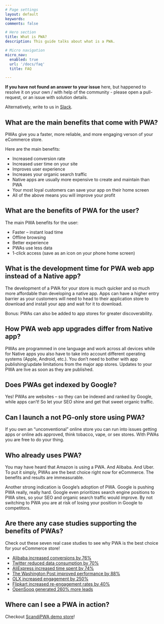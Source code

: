 ```yaml
---
# Page settings
layout: default
keywords:
comments: false

# Hero section
title: What is PWA?
description: This guide talks about what is a PWA.

# Micro navigation
micro_nav:
  enabled: true
  url: '/docs/faq'
  title: FAQ

---
```


**If you have not found an answer to your issue** here, but happened to resolve it on your own / with help of the community - please open a pull-request, or an issue with solution details.

Alternatively, write to us in [Slack](https://join.slack.com/t/scandipwa/shared_invite/enQtNzE2Mjg1Nzg3MTg5LTQwM2E2NmQ0NmQ2MzliMjVjYjQ1MTFiYWU5ODAyYTYyMGQzNWM3MDhkYzkyZGMxYTJlZWI1N2ExY2Q1MDMwMTk).

## What are the main benefits that come with PWA?

PWAs give you a faster, more reliable, and more engaging verson of your eCommerce store.

Here are the main benefits:
- Increased conversion rate
- Increased user time on your site
- Improves user experience
- Increases your organic search traffic
- Native apps are usually more expensive to create and maintain than PWA
- Your most loyal customers can save your app on their home screen
- All of the above means you will improve your profit

## What are the benefits of PWA for the user?

The main PWA benefits for the user:
- Faster – instant load time
- Offline browsing
- Better experience
- PWAs use less data
- 1-click access (save as an icon on your phone home screen)

## What is the development time for PWA web app instead of a Native app?

The development of a PWA for your store is much quicker and so much more affordable than developing a native app. Apps can have a higher entry barrier as your customers will need to head to their application store to download and install your app and wait for it to download.

Bonus: PWAs can also be added to app stores for greater discoverability.

## How PWA web app upgrades differ from Native app?

PWAs are programmed in one language and work across all devices while for Native apps you also have to take into account different operating systems (Apple, Android, etc.).
You don’t need to bother with app publishing/update limitations from the major app stores. Updates to your PWA are live as soon as they are published.

## Does PWAs get indexed by Google?

Yes! PWAs are websites – so they can be indexed and ranked by Google, while apps can’t! So let your SEO shine and get that sweet organic traffic.

## Can I launch a not PG-only store using PWA?

If you own an “unconventional” online store you can run into issues getting apps or online ads approved, think tobacco, vape, or sex stores. With PWAs you are free to do your thing.

## Who already uses PWA?

You may have heard that Amazon is using a PWA.
And Alibaba.
And Uber.
To put it simply, PWAs are the best choice right now for eCommerce. The benefits and results are immeasurable.

Another strong indication is Google’s adoption of PWA. Google is pushing PWA really, really hard. Google even prioritizes search engine positions to PWA sites, so your SEO and organic search traffic would improve. By not switching to PWA you are at risk of losing your position in Google to competitors.

## Are there any case studies supporting the benefits of PWAs?

Check out these seven real case studies to see why PWA is the best choice for your eCommerce store!

- [Alibaba increased conversions by 76%](https://developers.google.com/web/showcase/2016/alibaba#results)
- [Twitter reduced data consumption by 70%](https://developers.google.com/web/showcase/2017/twitter#lowering_data_consumption)
- [AliExpress increased time spent by 74%](https://developers.google.com/web/showcase/2016/aliexpress#results)
- [The Washington Post improved performance by 88%](https://developers.google.com/web/showcase/2016/wapo#results)
- [OLX increased engagement by 250%](https://developers.google.com/web/showcase/2017/olx)
- [Flipkart increased re-engagement rates by 40%](https://developers.google.com/web/showcase/2016/flipkart)
- [OpenSooq generated 260% more leads](https://engineering.opensooq.com/opensooq-progressive-web-app/)

## Where can I see a PWA in action?

Checkout [ScandiPWA demo store](https://demo.scandipwa.com)!